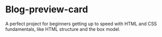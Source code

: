 # Blog-preview-card
A  perfect project for beginners getting up to speed with HTML and CSS fundamentals, like HTML structure and the box model.
